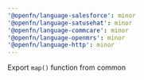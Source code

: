 ```yaml
---
'@openfn/language-salesforce': minor
'@openfn/language-satusehat': minor
'@openfn/language-commcare': minor
'@openfn/language-openmrs': minor
'@openfn/language-http': minor
---
```


Export `map()` function from common
